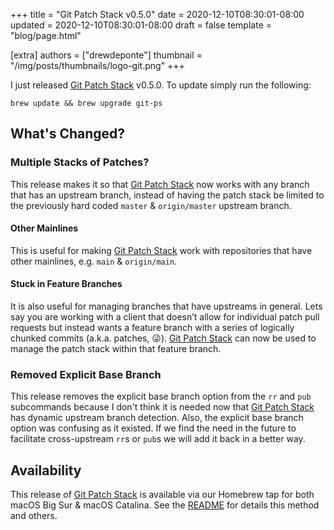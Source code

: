 +++
title = "Git Patch Stack v0.5.0"
date = 2020-12-10T08:30:01-08:00
updated = 2020-12-10T08:30:01-08:00
draft = false
template = "blog/page.html"

[extra]
authors = ["drewdeponte"]
thumbnail = "/img/posts/thumbnails/logo-git.png"
+++

I just released [Git Patch Stack][] v0.5.0. To update simply run the following:

	brew update && brew upgrade git-ps

## What's Changed?

### Multiple Stacks of Patches?

This release makes it so that [Git Patch Stack][] now works with any branch that has an upstream branch, instead of having the patch stack be limited to the previously hard coded `master` & `origin/master` upstream branch.

#### Other Mainlines

This is useful for making [Git Patch Stack][] work with repositories that have other mainlines, e.g. `main` & `origin/main`.

#### Stuck in Feature Branches

It is also useful for managing branches that have upstreams in general. Lets say you are working with a client that doesn’t allow for individual patch pull requests but instead wants a feature branch with a series of logically chunked commits (a.k.a. patches, 😜). [Git Patch Stack][] can now be used to manage the patch stack within that feature branch.

### Removed Explicit Base Branch

This release removes the explicit base branch option from the `rr` and `pub` subcommands because I don't think it is needed now that [Git Patch Stack][] has dynamic upstream branch detection. Also, the explicit base branch option was confusing as it existed. If we find the need in the future to facilitate cross-upstream `rr`s or `pub`s we will add it back in a better way.

## Availability

This release of [Git Patch Stack][] is available via our Homebrew tap for both macOS Big Sur & macOS Catalina. See the [README](https://github.com/uptech/git-ps) for details this method and others.

[Git Patch Stack]: https://github.com/uptech/git-ps


